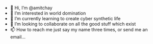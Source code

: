 - 👋 Hi, I’m @amitchay
- 👀 I’m interested in world domination
- 🌱 I’m currently learning to create cyber synthetic life
- 💞️ I’m looking to collaborate on all the good stuff which exist
- 📫 How to reach me just say my name three times, or send me an email...

<!---
amitchay/amitchay is a ✨ special ✨ repository because its `README.md` (this file) appears on your GitHub profile.
You can click the Preview link to take a look at your changes.
--->

